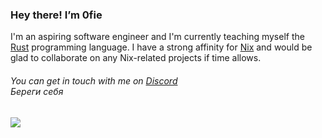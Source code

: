 ### Hey there! I’m 0fie

I'm an aspiring software engineer and I'm currently teaching myself the [Rust](https://rust-lang.org) programming language. 
I have a strong affinity for [Nix](https://nixos.org) and would be glad to collaborate on any Nix-related projects if time allows.

###### You can get in touch with me on [Discord](https://discordapp.com/users/1150740942635155506) <br> Береги себя

<!-- Do people visit my profile? -->
![](https://hit.yhype.me/github/profile?user_id=151028199)
